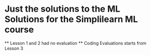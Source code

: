 # Just the solutions to the ML Solutions for the Simplilearn ML course
** Lesson 1 and 2 had no evaluation
** Coding Evaluations starts from Lesson 3